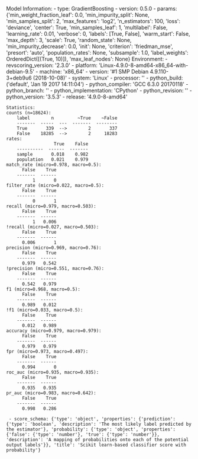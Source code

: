 Model Information:
	 - type: GradientBoosting
	 - version: 0.5.0
	 - params: {'min_weight_fraction_leaf': 0.0, 'min_impurity_split': None, 'min_samples_split': 2, 'max_features': 'log2', 'n_estimators': 100, 'loss': 'deviance', 'center': True, 'min_samples_leaf': 1, 'multilabel': False, 'learning_rate': 0.01, 'verbose': 0, 'labels': [True, False], 'warm_start': False, 'max_depth': 3, 'scale': True, 'random_state': None, 'min_impurity_decrease': 0.0, 'init': None, 'criterion': 'friedman_mse', 'presort': 'auto', 'population_rates': None, 'subsample': 1.0, 'label_weights': OrderedDict([(True, 10)]), 'max_leaf_nodes': None}
	Environment:
	 - revscoring_version: '2.3.0'
	 - platform: 'Linux-4.9.0-8-amd64-x86_64-with-debian-9.5'
	 - machine: 'x86_64'
	 - version: '#1 SMP Debian 4.9.110-3+deb9u6 (2018-10-08)'
	 - system: 'Linux'
	 - processor: ''
	 - python_build: ('default', 'Jan 19 2017 14:11:04')
	 - python_compiler: 'GCC 6.3.0 20170118'
	 - python_branch: ''
	 - python_implementation: 'CPython'
	 - python_revision: ''
	 - python_version: '3.5.3'
	 - release: '4.9.0-8-amd64'
	
	Statistics:
	counts (n=18624):
		label        n         ~True    ~False
		-------  -----  ---  -------  --------
		True       339  -->        2       337
		False    18285  -->        2     18283
	rates:
		              True    False
		----------  ------  -------
		sample       0.018    0.982
		population   0.021    0.979
	match_rate (micro=0.978, macro=0.5):
		  False    True
		-------  ------
		      1       0
	filter_rate (micro=0.022, macro=0.5):
		  False    True
		-------  ------
		      0       1
	recall (micro=0.979, macro=0.503):
		  False    True
		-------  ------
		      1   0.006
	!recall (micro=0.027, macro=0.503):
		  False    True
		-------  ------
		  0.006       1
	precision (micro=0.969, macro=0.76):
		  False    True
		-------  ------
		  0.979   0.542
	!precision (micro=0.551, macro=0.76):
		  False    True
		-------  ------
		  0.542   0.979
	f1 (micro=0.968, macro=0.5):
		  False    True
		-------  ------
		  0.989   0.012
	!f1 (micro=0.033, macro=0.5):
		  False    True
		-------  ------
		  0.012   0.989
	accuracy (micro=0.979, macro=0.979):
		  False    True
		-------  ------
		  0.979   0.979
	fpr (micro=0.973, macro=0.497):
		  False    True
		-------  ------
		  0.994       0
	roc_auc (micro=0.935, macro=0.935):
		  False    True
		-------  ------
		  0.935   0.935
	pr_auc (micro=0.983, macro=0.642):
		  False    True
		-------  ------
		  0.998   0.286
	
	 - score_schema: {'type': 'object', 'properties': {'prediction': {'type': 'boolean', 'description': 'The most likely label predicted by the estimator'}, 'probability': {'type': 'object', 'properties': {'false': {'type': 'number'}, 'true': {'type': 'number'}}, 'description': 'A mapping of probabilities onto each of the potential output labels'}}, 'title': 'Scikit learn-based classifier score with probability'}

